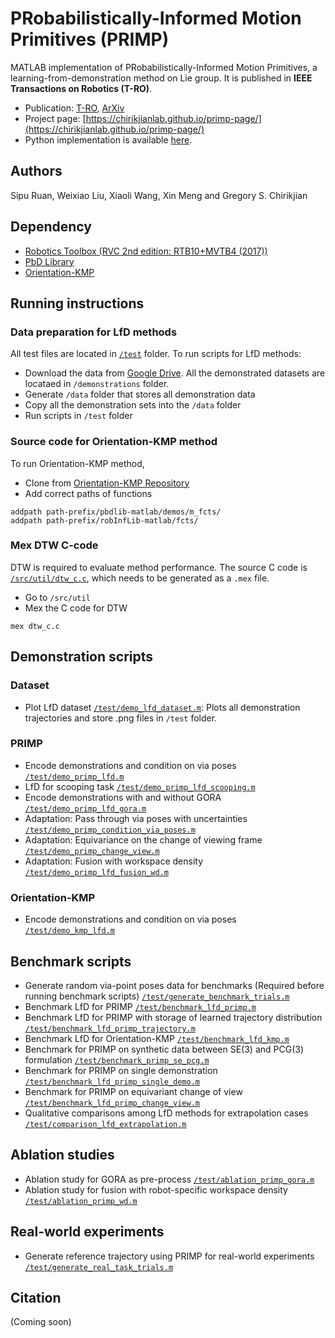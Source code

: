 # PRobabilistically-Informed Motion Primitives (PRIMP)
MATLAB implementation of PRobabilistically-Informed Motion Primitives, a learning-from-demonstration method on Lie group. It is published in **IEEE Transactions on Robotics (T-RO)**.

- Publication: [T-RO](), [ArXiv](https://arxiv.org/abs/2305.15761)
- Project page: [https://chirikjianlab.github.io/primp-page/](https://chirikjianlab.github.io/primp-page/)
- Python implementation is available [here](https://github.com/ChirikjianLab/primp-python).

## Authors
Sipu Ruan, Weixiao Liu, Xiaoli Wang, Xin Meng and Gregory S. Chirikjian

## Dependency
- [Robotics Toolbox (RVC 2nd edition: RTB10+MVTB4 (2017))](https://petercorke.com/toolboxes/robotics-toolbox/)
- [PbD Library](https://gitlab.idiap.ch/rli/pbdlib-matlab/)
- [Orientation-KMP](https://github.com/yanlongtu/robInfLib-matlab)

## Running instructions
### Data preparation for LfD methods
All test files are located in [`/test`](/test/) folder. To run scripts for LfD methods:

- Download the data from [Google Drive](https://drive.google.com/drive/folders/1sgfAjBgO3PWO2nCqerXjVHsovpNF4MgS?usp=sharing). All the demonstrated datasets are locataed in `/demonstrations` folder.
- Generate `/data` folder that stores all demonstration data
- Copy all the demonstration sets into the `/data` folder
- Run scripts in `/test` folder

### Source code for Orientation-KMP method
To run Orientation-KMP method,

- Clone from [Orientation-KMP Repository](https://github.com/yanlongtu/robInfLib-matlab)
- Add correct paths of functions
```
addpath path-prefix/pbdlib-matlab/demos/m_fcts/
addpath path-prefix/robInfLib-matlab/fcts/
```

### Mex DTW C-code
DTW is required to evaluate method performance. The source C code is [`/src/util/dtw_c.c`](/src/util/dtw_c.c), which needs to be generated as a `.mex` file.

- Go to `/src/util`
- Mex the C code for DTW
```
mex dtw_c.c
```

## Demonstration scripts
### Dataset
- Plot LfD dataset [`/test/demo_lfd_dataset.m`](/test/demo_lfd_dataset.m): Plots all demonstration trajectories and store .png files in `/test` folder.

### PRIMP
- Encode demonstrations and condition on via poses [`/test/demo_primp_lfd.m`](/test/demo_primp_lfd.m)
- LfD for scooping task [`/test/demo_primp_lfd_scooping.m`](/test/demo_primp_lfd_scooping.m)
- Encode demonstrations with and without GORA [`/test/demo_primp_lfd_gora.m`](/test/demo_primp_lfd_gora.m)
- Adaptation: Pass through via poses with uncertainties [`/test/demo_primp_condition_via_poses.m`](/test/demo_primp_condition_via_poses.m)
- Adaptation: Equivariance on the change of viewing frame [`/test/demo_primp_change_view.m`](/test/demo_primp_change_view.m)
- Adaptation: Fusion with workspace density [`/test/demo_primp_lfd_fusion_wd.m`](/test/demo_primp_lfd_fusion_wd.m)

### Orientation-KMP
- Encode demonstrations and condition on via poses [`/test/demo_kmp_lfd.m`](/test/demo_kmp_lfd.m)

## Benchmark scripts
- Generate random via-point poses data for benchmarks (Required before running benchmark scripts) [`/test/generate_benchmark_trials.m`](/test/generate_benchmark_trials.m)
- Benchmark LfD for PRIMP [`/test/benchmark_lfd_primp.m`](/test/benchmark_lfd_primp.m)
- Benchmark LfD for PRIMP with storage of learned trajectory distribution [`/test/benchmark_lfd_primp_trajectory.m`](/test/benchmark_lfd_primp_trajectory.m)
- Benchmark LfD for Orientation-KMP [`/test/benchmark_lfd_kmp.m`](/test/benchmark_lfd_kmp.m)
- Benchmark for PRIMP on synthetic data between SE(3) and PCG(3) formulation [`/test/benchmark_primp_se_pcg.m`](/test/benchmark_primp_se_pcg.m)
- Benchmark for PRIMP on single demonstration [`/test/benchmark_lfd_primp_single_demo.m`](/test/benchmark_lfd_primp_single_demo.m)
- Benchmark for PRIMP on equivariant change of view [`/test/benchmark_lfd_primp_change_view.m`](/test/benchmark_lfd_primp_change_view.m)
- Qualitative comparisons among LfD methods for extrapolation cases [`/test/comparison_lfd_extrapolation.m`](/test/comparison_lfd_extrapolation.m)

## Ablation studies
- Ablation study for GORA as pre-process [`/test/ablation_primp_gora.m`](/test/ablation_primp_gora.m)
- Ablation study for fusion with robot-specific workspace density [`/test/ablation_primp_wd.m`](/test/ablation_primp_wd.m)

## Real-world experiments
- Generate reference trajectory using PRIMP for real-world experiments [`/test/generate_real_task_trials.m`](/test/generate_real_task_trials.m)

## Citation
(Coming soon)